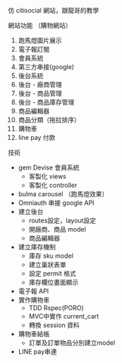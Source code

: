 仿 citisocial 網站，跟龍哥的教學

網站功能 （購物網站）
1. 跑馬燈圖片展示
2. 電子報訂閱
3. 會員系統
4. 第三方串接(google)
5. 後台系統
6. 後台 - 廠商管理
7. 後台 - 商品管理
8. 後台 - 商品庫存管理
9. 商品編輯器
10. 商品分類（拖拉排序）
11. 購物車
12. line pay 付款

技術
* gem Devise 會員系統
  - 客製化 views
  - 客製化 controller
* bulma carousel （跑馬燈效果）
* Omniauth 串接 google API
* 建立後台
  - routes設定，layout設定
  - 開廠商、商品 model
  - 商品編輯器
* 建立庫存機制
  - 庫存 sku model
  - 建立巢狀表單
  - 設定 permit 格式
  - 庫存欄位畫面顯示
* 電子報 API
* 實作購物車
  - TDD Rspec(PORO)
  - MVC中實作 current_cart
  - 轉換 session 資料
* 購物車結帳
  - 訂單及訂單物品分別建立model
* LINE pay串連  
